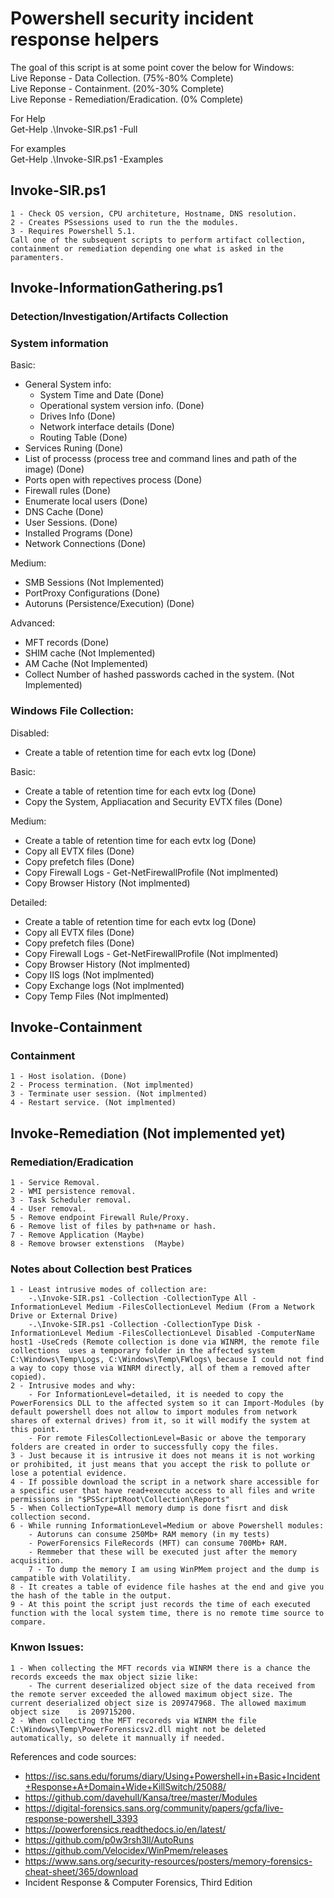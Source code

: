 # Powershell security incident response helpers  
  
The goal of this script is at some point cover the below for Windows:    
    Live Reponse - Data Collection.                              (75%-80% Complete)    
    Live Reponse - Containment.                                  (20%-30% Complete)    
    Live Reponse - Remediation/Eradication.                      (0% Complete)    

For Help  
Get-Help .\Invoke-SIR.ps1 -Full

For examples  
Get-Help .\Invoke-SIR.ps1 -Examples  

## Invoke-SIR.ps1
    1 - Check OS version, CPU architeture, Hostname, DNS resolution.  
    2 - Creates PSsessions used to run the the modules.  
    3 - Requires Powershell 5.1.
    Call one of the subsequent scripts to perform artifact collection, containment or remediation depending one what is asked in the paramenters.  

## Invoke-InformationGathering.ps1

### Detection/Investigation/Artifacts Collection  
### System information  
Basic:  
- General System info:  
    - System Time and Date                                                          (Done)   
    - Operational system version info.                                              (Done)  
    - Drives Info                                                                   (Done)                           
    - Network interface details                                                     (Done)    
    - Routing Table                                                                 (Done)   
- Services Runing                                                                     (Done)   
- List of processs (process tree and command lines and path of the image)             (Done)  
- Ports open with repectives process                                                  (Done)    
- Firewall rules                                                                      (Done)   
- Enumerate local users                                                               (Done)   
- DNS Cache                                                                           (Done)  
- User Sessions.                                                                      (Done)  
- Installed Programs                                                                  (Done)  
- Network Connections                                                                 (Done)   

Medium:  
- SMB Sessions                                                                       (Not Implemented)  
- PortProxy Configurations                                                           (Done)  
- Autoruns (Persistence/Execution)                                                   (Done)  

Advanced:  
- MFT records                                                                       (Done)  
- SHIM cache                                                                        (Not Implemented)  
- AM Cache                                                                          (Not Implemented)  
- Collect Number of hashed passwords cached in the system.                          (Not Implemented)  

### Windows File Collection:  
Disabled:  
- Create a table of retention time for each evtx log (Done)  

Basic:
- Create a table of retention time for each evtx log (Done)  
- Copy the System, Appliacation and Security EVTX files (Done)  

Medium:
- Create a table of retention time for each evtx log (Done)  
- Copy all EVTX files (Done)  
- Copy prefetch files (Done)  
- Copy Firewall Logs - Get-NetFirewallProfile (Not implmented)
- Copy Browser History (Not implmented)

Detailed:
- Create a table of retention time for each evtx log (Done)  
- Copy all EVTX files (Done)  
- Copy prefetch files (Done)  
- Copy Firewall Logs - Get-NetFirewallProfile (Not implmented)  
- Copy Browser History (Not implmented)  
- Copy IIS logs (Not implmented)  
- Copy Exchange logs (Not implmented)  
- Copy Temp Files (Not implmented)  

## Invoke-Containment  
### Containment  
    1 - Host isolation. (Done)
    2 - Process termination. (Not implmented)  
    3 - Terminate user session. (Not implmented)  
    4 - Restart service. (Not implmented)  

## Invoke-Remediation  (Not implemented yet)
### Remediation/Eradication  
    1 - Service Removal.  
    2 - WMI persistence removal.  
    3 - Task Scheduler removal.  
    4 - User removal.  
    5 - Remove endpoint Firewall Rule/Proxy.  
    6 - Remove list of files by path+name or hash.  
    7 - Remove Application (Maybe)  
    8 - Remove browser extenstions  (Maybe)  

### Notes about Collection best Pratices
    1 - Least intrusive modes of collection are:  
        -.\Invoke-SIR.ps1 -Collection -CollectionType All -InformationLevel Medium -FilesCollectionLevel Medium (From a Network Drive or External Drive)  
        -.\Invoke-SIR.ps1 -Collection -CollectionType Disk -InformationLevel Medium -FilesCollectionLevel Disabled -ComputerName host1 -UseCreds (Remote collection is done via WINRM, the remote file collections  uses a temporary folder in the affected system C:\Windows\Temp\Logs, C:\Windows\Temp\FWlogs\ because I could not find a way to copy those via WINRM directly, all of them a removed after copied).  
    2 - Intrusive modes and why:  
        - For InformationLevel=detailed, it is needed to copy the PowerForensics DLL to the affected system so it can Import-Modules (by default powershell does not allow to import modules from network shares of external drives) from it, so it will modify the system at this point.  
        - For remote FilesCollectionLevel=Basic or above the temporary folders are created in order to successfully copy the files.  
    3 - Just because it is intrusive it does not means it is not working or prohibited, it just means that you accept the risk to pollute or lose a potential evidence.  
    4 - If possible download the script in a network share accessible for a specific user that have read+execute access to all files and write permissions in "$PSScriptRoot\Collection\Reports"
    5 - When CollectionType=All memory dump is done fisrt and disk collection second.
    6 - While running InformationLevel=Medium or above Powershell modules:
        - Autoruns can consume 250Mb+ RAM memory (in my tests)
        - PowerForensics FileRecords (MFT) can consume 700Mb+ RAM.
        - Remmeber that these will be executed just after the memory acquisition.
        7 - To dump the memory I am using WinPMem project and the dump is campatible with Volatility.
    8 - It creates a table of evidence file hashes at the end and give you the hash of the table in the output.
    9 - At this point the script just records the time of each executed function with the local system time, there is no remote time source to compare.

### Knwon Issues:
    1 - When collecting the MFT records via WINRM there is a chance the records exceeds the max object sizie like:  
        - The current deserialized object size of the data received from the remote server exceeded the allowed maximum object size. The current deserialized object size is 209747968. The allowed maximum object size    is 209715200.  
    2 - When collecting the MFT recoreds via WINRM the file C:\Windows\Temp\PowerForensicsv2.dll might not be deleted automatically, so delete it mannually if needed.  

References and code sources:  
- https://isc.sans.edu/forums/diary/Using+Powershell+in+Basic+Incident+Response+A+Domain+Wide+KillSwitch/25088/  
- https://github.com/davehull/Kansa/tree/master/Modules  
- https://digital-forensics.sans.org/community/papers/gcfa/live-response-powershell_3393  
- https://powerforensics.readthedocs.io/en/latest/  
- https://github.com/p0w3rsh3ll/AutoRuns
- https://github.com/Velocidex/WinPmem/releases  
- https://www.sans.org/security-resources/posters/memory-forensics-cheat-sheet/365/download   
- Incident Response & Computer Forensics, Third Edition  